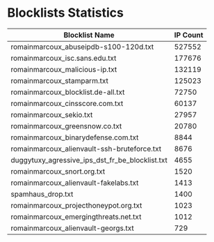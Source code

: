 # Blocklists Statistics
| Blocklist Name | IP Count |
|----|----|
| romainmarcoux_abuseipdb-s100-120d.txt | 527552 |
| romainmarcoux_isc.sans.edu.txt | 177676 |
| romainmarcoux_malicious-ip.txt | 132119 |
| romainmarcoux_stamparm.txt | 125023 |
| romainmarcoux_blocklist.de-all.txt | 72750 |
| romainmarcoux_cinsscore.com.txt | 60137 |
| romainmarcoux_sekio.txt | 27957 |
| romainmarcoux_greensnow.co.txt | 20780 |
| romainmarcoux_binarydefense.com.txt | 8844 |
| romainmarcoux_alienvault-ssh-bruteforce.txt | 8676 |
| duggytuxy_agressive_ips_dst_fr_be_blocklist.txt | 4655 |
| romainmarcoux_snort.org.txt | 1520 |
| romainmarcoux_alienvault-fakelabs.txt | 1413 |
| spamhaus_drop.txt | 1400 |
| romainmarcoux_projecthoneypot.org.txt | 1023 |
| romainmarcoux_emergingthreats.net.txt | 1012 |
| romainmarcoux_alienvault-georgs.txt | 729 |
